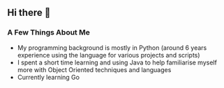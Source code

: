 ## Hi there 👋

### A Few Things About Me

- My programming background is mostly in Python (around 6 years experience using the language for various projects and scripts)
- I spent a short time learning and using Java to help familiarise myself more with Object Oriented techniques and languages
- Currently learning Go
